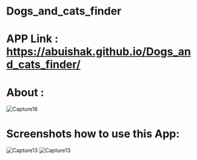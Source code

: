 # Dogs_and_cats_finder
# APP Link : https://abuishak.github.io/Dogs_and_cats_finder/
# About :
![Capture16](https://user-images.githubusercontent.com/39011865/92456387-78a2c180-f188-11ea-8f20-21850b6450d7.JPG)
# Screenshots how to use this App:
![Capture13](https://user-images.githubusercontent.com/39011865/92458104-9ffa8e00-f18a-11ea-96da-0f4ae3e70aac.JPG)
![Capture13](https://user-images.githubusercontent.com/39011865/92458104-9ffa8e00-f18a-11ea-96da-0f4ae3e70aac.JPG)

